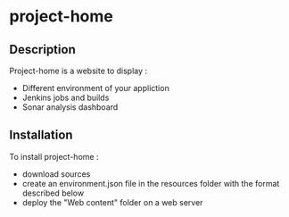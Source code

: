 project-home
============

Description
-----------
Project-home is a website to display : 
- Different environment of your appliction
- Jenkins jobs and builds
- Sonar analysis dashboard


Installation
------------
To install project-home :
- download sources
- create an environment.json file in the resources folder with the format described below
- deploy the "Web content" folder on a web server
